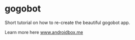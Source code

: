 # gogobot
Short tutorial on how to re-create the beautiful gogobot app.

Learn more here www.androidbox.me
